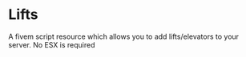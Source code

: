 # Lifts
A fivem script resource which allows you to add lifts/elevators to your server. No ESX is required
